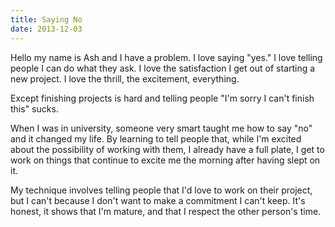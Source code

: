 ```yaml
---
title: Saying No
date: 2013-12-03
---
```


Hello my name is Ash and I have a problem. I love saying "yes." I love telling people I can do what they ask. I love the satisfaction I get out of starting a new project. I love the thrill, the excitement, everything.

Except finishing projects is hard and telling people "I'm sorry I can't finish this" sucks.

When I was in university, someone very smart taught me how to say "no" and it changed my life. By learning to tell people that, while I'm excited about the possibility of working with them, I already have a full plate, I get to work on things that continue to excite me the morning after having slept on it.

My technique involves telling people that I'd love to work on their project, but I can't because I don't want to make a commitment I can't keep. It's honest, it shows that I'm mature, and that I respect the other person's time.
